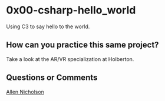 # 0x00-csharp-hello_world

Using C3 to say hello to the world.

## How can you practice this same project?

Take a look at the AR/VR specialization at Holberton.

## Questions or Comments

[Allen Nicholson](https://github.com/ranicholson)
